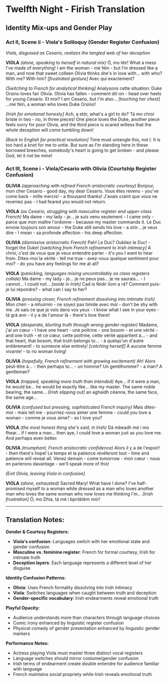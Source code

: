 # Twelfth Night - Firish Translation
## Identity Mix-ups and Gender Play

### Act II, Scene ii - Viola's Soliloquy (Gender Register Confusion)
*Viola, disguised as Cesario, realizes the tangled web of her deception*

**VIOLA** *(alone, speaking to herself in natural mix)*
Ó, mo léir! What a mess I've made of everything! I am the woman - mé féin - but I'm dressed like a man, and now that sweet colleen Olivia thinks she's in love with... with who? With me? With him? *[frustrated gesture]* Avec qui exactement?

*[Switching to French for analytical thinking]*
Analysons cette situation: Duke Orsino loves fair Olivia. Olivia has fallen - comment dit-on - head over heels for young Cesario. Et moi? I am Cesario, but I'm also... *[touching her chest]* ...mé féin, a woman who loves Duke Orsino!

*[Irish for emotional honesty]*
Ach, a stór, what's a girl to do? Tá mo chroí briste in two - no, in three pieces! One piece loves the Duke, another piece feels sorry for poor Olivia, and the third piece is scared witless that the whole deception will come tumbling down!

*[Back to English for practical resolution]*
Time must untangle this, not I. It is too hard a knot for me to untie. But sure as I'm standing here in these borrowed breeches, somebody's heart is going to get broken - and please God, let it not be mine!

### Act III, Scene i - Viola/Cesario with Olivia (Courtship Register Confusion)

**OLIVIA** *(approaching with refined French aristocratic courtesy)*
Bonjour, mon cher Cesario - good day, my dear Cesario. Vous êtes revenu - you've come back - mille mercis! - a thousand thanks! J'avais craint que vous ne reveniez pas - I had feared you would not return.

**VIOLA** *(as Cesario, struggling with masculine register and upper-class French)*
Ma dame - my lady - je... je suis venu seulement - I came only - parce que mon maître l'ordonne - because my master commands it. Le Duc envoie toujours son amour - the Duke still sends his love - a stór... je veux dire - I mean - sa profonde affection - his deep affection.

**OLIVIA** *(dismissive aristocratic French)*
Pah! Le Duc? Oubliez le Duc! - forget the Duke! *[switching from French refinement to Irish intimacy]* A chroí, c'est de vous que je veux entendre parler - it's you I want to hear from. Dites-moi la vérité - tell me true - avez-vous quelque sentiment pour moi? - do you have any feelings for me at all?

**VIOLA** *(panicking, languages mixing uncontrollably as class registers collide)*
Ma dame - my lady - je... je ne peux pas... je ne saurais... - I cannot... I could not... *[aside in Irish]* Cad is féidir liom a rá? Comment puis-je lui répondre? - what can I say to her?

**OLIVIA** *(pressing closer, French refinement dissolving into intimate Irish)*
Mon chéri - a mhuirnín - ne soyez pas timide avec moi - don't be shy with me. Je sais ce que je vois dans vos yeux - I know what I see in your eyes - tá grá ann - il y a de l'amour là - there's love there!

**VIOLA** *(desperate, blurting truth through wrong gender register)*
Madame, j'ai un cœur - I have one heart - une poitrine - one bosom - et une vérité - and one truth - et ce cœur, cette poitrine, cette vérité appartient à... - and that heart, that bosom, that truth belongs to... - à quelqu'un d'autre entièrement! - to someone else entirely! *[catching herself]* À aucune femme vivante! - to no woman living!

**OLIVIA** *(hopefully, French refinement with growing excitement)*
Ah! Alors peut-être à... - then perhaps to... - un homme? Un gentilhomme? - a man? A gentleman?

**VIOLA** *(trapped, speaking more truth than intended)*
Aye... if it were a man, he would be... he would be exactly like... like my master. The same noble bearing, the same... *[Irish slipping out]* an aghaidh céanna, the same face, the same age...

**OLIVIA** *(confused but pressing, sophisticated French inquiry)*
Mais dites-moi - mais tell me - pourriez-vous aimer une femme - could you love a woman - comme je vous aime? - as I love you?

**VIOLA** *(the most honest thing she's said, in Irish)*
Dá mbeadh mé i mo fhear... if I were a man... then aye, I could love a woman just as you love me. And perhaps even better.

**OLIVIA** *(triumphant, French aristocratic confidence)*
Alors il y a de l'espoir! - then there's hope! Le temps et la patience révéleront tout - time and patience will reveal all. Venez demain - come tomorrow - mon cœur - nous en parlerons davantage - we'll speak more of this!

*[Exit Olivia, leaving Viola in confusion]*

**VIOLA** *(alone, exhausted)*
Sacred Mary! What have I done? I've half-promised myself to a woman while dressed as a man who loves another man who loves the same woman who now loves me thinking I'm... *[Irish frustration]* Ó, mo Dhia, tá mé i bpróblém mór!

---

## Translation Notes:

**Gender & Courtesy Registers:**
- **Viola's confusion**: Languages switch with her emotional state and gender confusion
- **Masculine vs. feminine register**: French for formal courtesy, Irish for intimate truth
- **Deception layers**: Each language represents a different level of her disguise

**Identity Confusion Patterns:**
- **Olivia**: Uses French formality dissolving into Irish intimacy
- **Viola**: Switches languages when caught between truth and deception
- **Gender-specific vocabulary**: Irish endearments reveal emotional truth

**Playful Opacity:**
- Audience understands more than characters through language choices
- Comic irony enhanced by linguistic register confusion
- Physical comedy of gender presentation enhanced by linguistic gender markers

**Performance Notes:**
- Actress playing Viola must master three distinct vocal registers
- Language switches should mirror costume/gender confusion
- Irish terms of endearment create double entendre for audience familiar with language
- French maintains social propriety while Irish reveals emotional truth